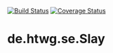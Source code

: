 [![Build Status](https://travis-ci.org/MRudi95/de.htwg.se.Slay.svg?branch=master)](https://travis-ci.org/MRudi95/de.htwg.se.Slay) [![Coverage Status](https://coveralls.io/repos/github/MRudi95/de.htwg.se.Slay/badge.svg?branch=master)](https://coveralls.io/github/MRudi95/de.htwg.se.Slay?branch=master)
# de.htwg.se.Slay

